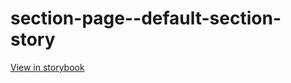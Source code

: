 # section-page--default-section-story

[View in storybook](https://raw.githack.com/Independent-Digital-News-and-Media-Ltd/indy100-pwamp-sb/PR-273-sb/index.html?path=/story/section-page--default-section-story)